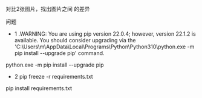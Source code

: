 
对比2张图片，找出图片之间 的差异




问题

+ 1 .WARNING: You are using pip version 22.0.4; however, version 22.1.2 is available.
You should consider upgrading via the 'C:\Users\m\AppData\Local\Programs\Python\Python310\python.exe -m pip install --upgrade pip' command.

python.exe -m pip install --upgrade pip

+ 2 pip freeze -r requirements.txt

pip install requirements.txt


